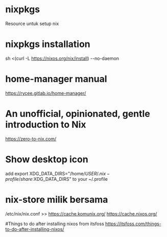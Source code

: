 # nixpkgs

Resource untuk setup nix

# nixpkgs installation
sh <(curl -L https://nixos.org/nix/install) --no-daemon

# home-manager manual
https://rycee.gitlab.io/home-manager/

# An unofficial, opinionated, gentle introduction to Nix
https://zero-to-nix.com/

# Show desktop icon
add export XDG_DATA_DIRS="/home/$USER/.nix-profile/share:$XDG_DATA_DIRS" to your ~/.profile

# nix-store milik bersama 
/etc/nix/nix.conf >> https://cache.komunix.org/ https://cache.nixos.org/

#Things to do after installing nixos from itsfoss
https://itsfoss.com/things-to-do-after-installing-nixos/
